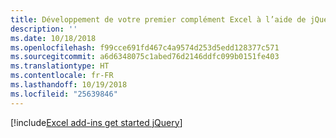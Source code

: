 ```yaml
---
title: Développement de votre premier complément Excel à l’aide de jQuery
description: ''
ms.date: 10/18/2018
ms.openlocfilehash: f99cce691fd467c4a9574d253d5edd128377c571
ms.sourcegitcommit: a6d6348075c1abed76d2146ddfc099b0151fe403
ms.translationtype: HT
ms.contentlocale: fr-FR
ms.lasthandoff: 10/19/2018
ms.locfileid: "25639846"
---
```

[!include[Excel add-ins get started jQuery](../includes/file-get-started-excel-jquery.md)]
